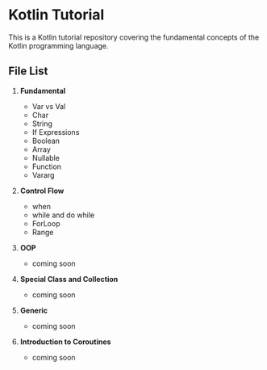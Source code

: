 # Kotlin Tutorial

This is a Kotlin tutorial repository covering the fundamental concepts of the Kotlin programming language.

## File List

1. **Fundamental**
   - Var vs Val
   - Char
   - String
   - If Expressions
   - Boolean
   - Array
   - Nullable
   - Function
   - Vararg

2. **Control Flow**
   - when
   - while and do while
   - ForLoop
   - Range

3. **OOP**
   - coming soon

4. **Special Class and Collection**
   - coming soon

5. **Generic**
   - coming soon

6. **Introduction to Coroutines**
   - coming soon
